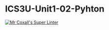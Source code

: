 # ICS3U-Unit1-02-Pyhton

[![Mr Coxall's Super Linter](https://github.com/venika-sem/ICS3U-Unit1-02-Pyhton/workflows/Mr%20Coxall's%20Super%20Linter/badge.svg)](https://github.com/venika-sem/ICS3U-Unit1-02-Pyhton/actions/)
